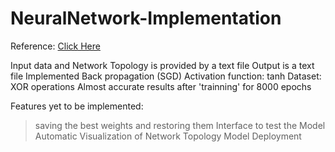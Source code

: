 # NeuralNetwork-Implementation
Reference: <a href="https://millermattson.com/dave/?p=54" target="_blank">Click Here</a>

Input data and Network Topology is provided by a text file
Output is a text file
Implemented Back propagation (SGD)
Activation function: tanh
Dataset: XOR operations
Almost accurate results after 'trainning' for 8000 epochs

Features yet to be implemented:
> saving the best weights and restoring them
> Interface to test the Model
> Automatic Visualization of Network Topology
> Model Deployment
